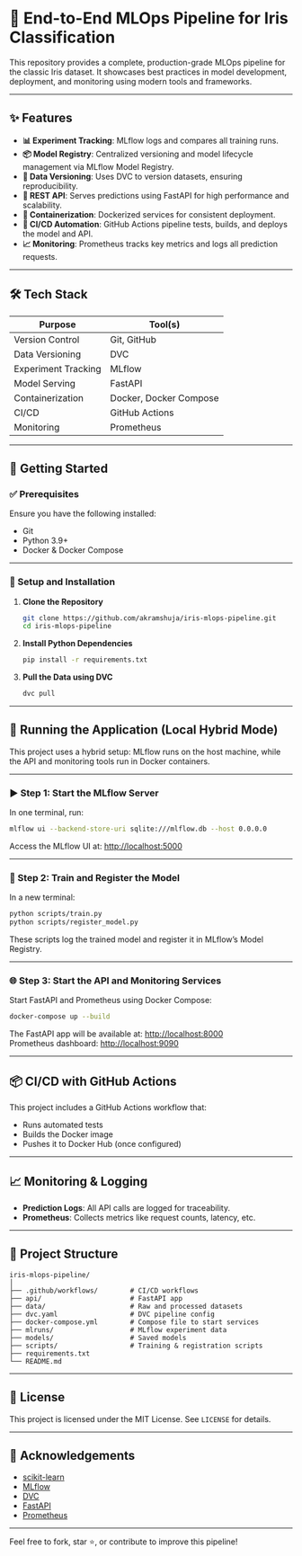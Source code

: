 
# 🌸 End-to-End MLOps Pipeline for Iris Classification

This repository provides a complete, production-grade MLOps pipeline for the classic Iris dataset. It showcases best practices in model development, deployment, and monitoring using modern tools and frameworks.

---

## ✨ Features

- **📊 Experiment Tracking**: MLflow logs and compares all training runs.
- **📦 Model Registry**: Centralized versioning and model lifecycle management via MLflow Model Registry.
- **📁 Data Versioning**: Uses DVC to version datasets, ensuring reproducibility.
- **🚀 REST API**: Serves predictions using FastAPI for high performance and scalability.
- **🐳 Containerization**: Dockerized services for consistent deployment.
- **🔁 CI/CD Automation**: GitHub Actions pipeline tests, builds, and deploys the model and API.
- **📈 Monitoring**: Prometheus tracks key metrics and logs all prediction requests.

---

## 🛠️ Tech Stack

| Purpose              | Tool(s)               |
|----------------------|------------------------|
| Version Control       | Git, GitHub             |
| Data Versioning       | DVC                    |
| Experiment Tracking   | MLflow                 |
| Model Serving         | FastAPI                |
| Containerization      | Docker, Docker Compose |
| CI/CD                 | GitHub Actions         |
| Monitoring            | Prometheus             |

---

## 🚀 Getting Started

### ✅ Prerequisites

Ensure you have the following installed:

- Git
- Python 3.9+
- Docker & Docker Compose

---

### 🔧 Setup and Installation

1. **Clone the Repository**
   ```bash
   git clone https://github.com/akramshuja/iris-mlops-pipeline.git
   cd iris-mlops-pipeline
   ```

2. **Install Python Dependencies**
   ```bash
   pip install -r requirements.txt
   ```

3. **Pull the Data using DVC**
   ```bash
   dvc pull
   ```

---

## 🏃 Running the Application (Local Hybrid Mode)

This project uses a hybrid setup: MLflow runs on the host machine, while the API and monitoring tools run in Docker containers.

---

### ▶️ Step 1: Start the MLflow Server

In one terminal, run:

```bash
mlflow ui --backend-store-uri sqlite:///mlflow.db --host 0.0.0.0
```

Access the MLflow UI at: [http://localhost:5000](http://localhost:5000)

---

### 🧠 Step 2: Train and Register the Model

In a new terminal:

```bash
python scripts/train.py
python scripts/register_model.py
```

These scripts log the trained model and register it in MLflow’s Model Registry.

---

### 🌐 Step 3: Start the API and Monitoring Services

Start FastAPI and Prometheus using Docker Compose:

```bash
docker-compose up --build
```

The FastAPI app will be available at: [http://localhost:8000](http://localhost:8000)  
Prometheus dashboard: [http://localhost:9090](http://localhost:9090)

---

## 📦 CI/CD with GitHub Actions

This project includes a GitHub Actions workflow that:

- Runs automated tests
- Builds the Docker image
- Pushes it to Docker Hub (once configured)

---

## 📈 Monitoring & Logging

- **Prediction Logs**: All API calls are logged for traceability.
- **Prometheus**: Collects metrics like request counts, latency, etc.

---

## 📂 Project Structure

```
iris-mlops-pipeline/
│
├── .github/workflows/        # CI/CD workflows
├── api/                      # FastAPI app
├── data/                     # Raw and processed datasets
├── dvc.yaml                  # DVC pipeline config
├── docker-compose.yml        # Compose file to start services
├── mlruns/                   # MLflow experiment data
├── models/                   # Saved models
├── scripts/                  # Training & registration scripts
├── requirements.txt
└── README.md
```

---

## 📜 License

This project is licensed under the MIT License. See `LICENSE` for details.

---

## 🙌 Acknowledgements

- [scikit-learn](https://scikit-learn.org/)
- [MLflow](https://mlflow.org/)
- [DVC](https://dvc.org/)
- [FastAPI](https://fastapi.tiangolo.com/)
- [Prometheus](https://prometheus.io/)

---

Feel free to fork, star ⭐, or contribute to improve this pipeline!
